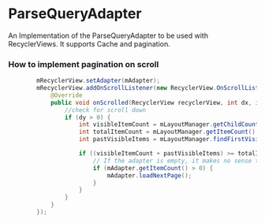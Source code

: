 # ParseQueryAdapter
An Implementation of the ParseQueryAdapter to be used with RecyclerViews. It supports Cache and pagination.


### How to implement pagination on scroll
```java
        mRecyclerView.setAdapter(mAdapter);
        mRecyclerView.addOnScrollListener(new RecyclerView.OnScrollListener() {
            @Override
            public void onScrolled(RecyclerView recyclerView, int dx, int dy) {
                //check for scroll down
                if (dy > 0) {
                    int visibleItemCount = mLayoutManager.getChildCount();
                    int totalItemCount = mLayoutManager.getItemCount();
                    int pastVisibleItems = mLayoutManager.findFirstVisibleItemPosition();

                    if ((visibleItemCount + pastVisibleItems) >= totalItemCount) {
                        // If the adapter is empty, it makes no sense to fetch the next page!!!
                        if (mAdapter.getItemCount() > 0) {
                            mAdapter.loadNextPage();
                        }
                    }
                }
            }
        });
```

